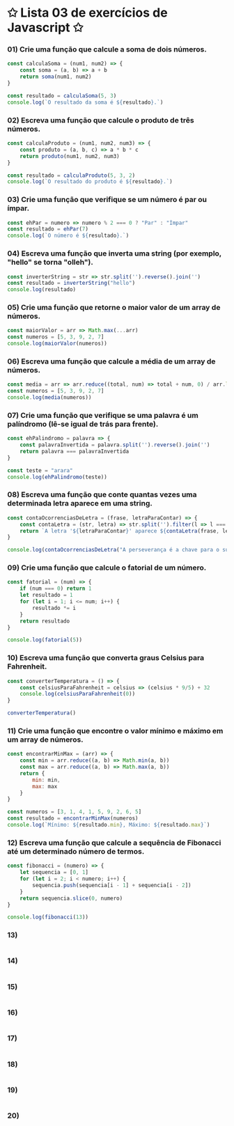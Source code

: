 # ✩ Lista 03 de exercícios de Javascript ✩
### 01) Crie uma função que calcule a soma de dois números.
````javascript
const calculaSoma = (num1, num2) => {
    const soma = (a, b) => a + b
    return soma(num1, num2)
}

const resultado = calculaSoma(5, 3)
console.log(`O resultado da soma é ${resultado}.`)
````

### 02) Escreva uma função que calcule o produto de três números.
````javascript
const calculaProduto = (num1, num2, num3) => {
    const produto = (a, b, c) => a * b * c
    return produto(num1, num2, num3)
}

const resultado = calculaProduto(5, 3, 2)
console.log(`O resultado do produto é ${resultado}.`)
````

### 03) Crie uma função que verifique se um número é par ou ímpar.
````javascript
const ehPar = numero => numero % 2 === 0 ? "Par" : "Ímpar"
const resultado = ehPar(7)
console.log(`O número é ${resultado}.`)

````

### 04) Escreva uma função que inverta uma string (por exemplo, "hello" se torna "olleh").
````javascript
const inverterString = str => str.split('').reverse().join('')
const resultado = inverterString("hello")
console.log(resultado)
````

### 05) Crie uma função que retorne o maior valor de um array de números.
````javascript
const maiorValor = arr => Math.max(...arr)
const numeros = [5, 3, 9, 2, 7]
console.log(maiorValor(numeros))
````

### 06) Escreva uma função que calcule a média de um array de números.
````javascript
const media = arr => arr.reduce((total, num) => total + num, 0) / arr.length
const numeros = [5, 3, 9, 2, 7]
console.log(media(numeros)) 
````

### 07) Crie uma função que verifique se uma palavra é um palíndromo (lê-se igual de trás para frente).
````javascript
const ehPalindromo = palavra => {
    const palavraInvertida = palavra.split('').reverse().join('')
    return palavra === palavraInvertida
}

const teste = "arara"
console.log(ehPalindromo(teste))
````

### 08) Escreva uma função que conte quantas vezes uma determinada letra aparece em uma string.
````javascript
const contaOcorrenciasDeLetra = (frase, letraParaContar) => {
    const contaLetra = (str, letra) => str.split('').filter(l => l === letra).length
    return `A letra '${letraParaContar}' aparece ${contaLetra(frase, letraParaContar)} vezes.`
}

console.log(contaOcorrenciasDeLetra("A perseverança é a chave para o sucesso.", "a"))
````

### 09) Crie uma função que calcule o fatorial de um número.
````javascript
const fatorial = (num) => {
    if (num === 0) return 1
    let resultado = 1
    for (let i = 1; i <= num; i++) {
        resultado *= i
    }
    return resultado
}

console.log(fatorial(5))
````

### 10) Escreva uma função que converta graus Celsius para Fahrenheit.
````javascript
const converterTemperatura = () => {
    const celsiusParaFahrenheit = celsius => (celsius * 9/5) + 32
    console.log(celsiusParaFahrenheit(0)) 
}

converterTemperatura()
````

### 11) Crie uma função que encontre o valor mínimo e máximo em um array de números.
````javascript
const encontrarMinMax = (arr) => {
    const min = arr.reduce((a, b) => Math.min(a, b))
    const max = arr.reduce((a, b) => Math.max(a, b))
    return {
        min: min,
        max: max
    }
}

const numeros = [3, 1, 4, 1, 5, 9, 2, 6, 5]
const resultado = encontrarMinMax(numeros)
console.log(`Mínimo: ${resultado.min}, Máximo: ${resultado.max}`)
````

### 12) Escreva uma função que calcule a sequência de Fibonacci até um determinado número de termos.
````javascript
const fibonacci = (numero) => {
    let sequencia = [0, 1]
    for (let i = 2; i < numero; i++) {
        sequencia.push(sequencia[i - 1] + sequencia[i - 2])
    }
    return sequencia.slice(0, numero)
}

console.log(fibonacci(13))
````

### 13)
````javascript

````

### 14)
````javascript

````

### 15)
````javascript

````

### 16)
````javascript

````

### 17)
````javascript

````

### 18)
````javascript

````

### 19)
````javascript

````

### 20)
````javascript

````
